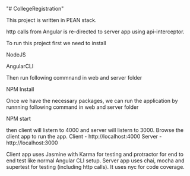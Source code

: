"# CollegeRegistration" 

This project is written in PEAN stack.

http calls from Angular is re-directed to server app using api-interceptor.

To run this project first we need to install

NodeJS

AngularCLI

Then run following commnand in web and server folder

NPM Install 

Once we have the necessary packages, we can run the application by runnning following command in web and server folder

NPM start

then client will listern to 4000 and server will listern to 3000. Browse the client app to run the app.
Client - http://localhost:4000
Server - http://localhost:3000

Client app uses Jasmine with Karma for testing and protractor for end to end test like normal Angular CLI setup.
Server app uses chai, mocha and supertest for testing (including http calls). It uses nyc for code coverage.
